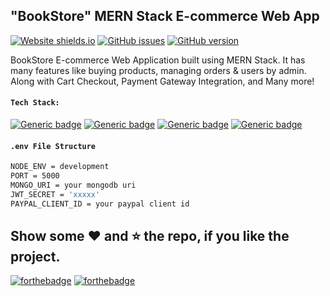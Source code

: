 ## "BookStore" MERN Stack E-commerce Web App

<!-- [![Deploy](https://www.herokucdn.com/deploy/button.svg)](https://bookstoresite.herokuapp.com/) -->

[![Website shields.io](https://img.shields.io/website-up-down-green-red/http/shields.io.svg)](https://bookstoresite.herokuapp.com/) [![GitHub issues](https://img.shields.io/github/issues/Naereen/StrapDown.js.svg)](https://github.com/Prince-Shivaram/BookStore-App/issues/) [![GitHub version](https://badge.fury.io/gh/Naereen%2FStrapDown.js.svg)](https://bookstoresite.herokuapp.com/)

BookStore E-commerce Web Application built using MERN Stack. It has many features like buying products, managing orders & users by admin. Along with Cart Checkout, Payment Gateway Integration, and Many more!

<!-- - Check Live Demo here: https://bookstoresite.herokuapp.com/  -->

#### `Tech Stack:`

[![Generic badge](https://img.shields.io/badge/Node.js->=10-red.svg)](https://shields.io/)  [![Generic badge](https://img.shields.io/badge/React.js->=16.8-blue.svg)](https://shields.io/)  [![Generic badge](https://img.shields.io/badge/MongoDB->=4-teal.svg)](https://shields.io/)  [![Generic badge](https://img.shields.io/badge/Express.js->=4-<COLOR>.svg)](https://shields.io/)




#### `.env File Structure`

```bash
NODE_ENV = development
PORT = 5000
MONGO_URI = your mongodb uri
JWT_SECRET = 'xxxxx'
PAYPAL_CLIENT_ID = your paypal client id

```

## Show some :heart: and :star: the repo, if you like the project.


 [![forthebadge](https://forthebadge.com/images/badges/built-with-love.svg)](https://forthebadge.com)  [![forthebadge](https://forthebadge.com/images/badges/made-with-javascript.svg)](https://forthebadge.com)
